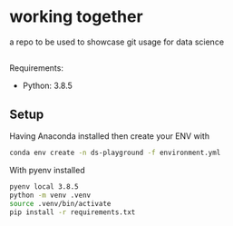 # working together
a repo to be used to showcase git usage for data science

##
Requirements:
- Python: 3.8.5

## Setup
Having Anaconda installed then create your ENV with

```bash
conda env create -n ds-playground -f environment.yml
```

With pyenv installed

```bash
pyenv local 3.8.5
python -m venv .venv
source .venv/bin/activate
pip install -r requirements.txt
```